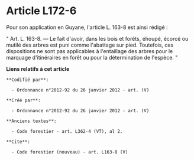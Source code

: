# Article L172-6

Pour son application en Guyane, l'article L. 163-8 est ainsi rédigé :

" Art. L. 163-8. ― Le fait d'avoir, dans les bois et forêts, éhoupé, écorcé ou mutilé des arbres est puni comme l'abattage
sur pied. Toutefois, ces dispositions ne sont pas applicables à l'entaillage des arbres pour le marquage d'itinéraires en
forêt ou pour la détermination de l'espèce. "

**Liens relatifs à cet article**

	**Codifié par**:

	  - Ordonnance n°2012-92 du 26 janvier 2012 - art. (V)

	**Créé par**:

	  - Ordonnance n°2012-92 du 26 janvier 2012 - art. (V)

	**Anciens textes**:

	  - Code forestier - art. L362-4 (VT), al 2.

	**Cite**:

	  - Code forestier (nouveau) - art. L163-8 (V)

